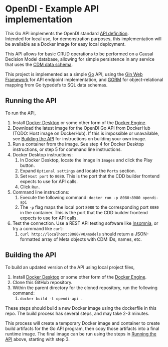 # OpenDI - Example API implementation

This Go API implements the OpenDI standard [API definition](https://opendi.org/api-specification/next/api).  
Intended for local use, for demonstration purposes, this implementation will be available as a Docker image for easy local deployment.

This API allows for basic CRUD operations to be performed on a Causal Decision Model database, allowing for simple persistence in any service that uses the [CDM data schema](https://opendi.org/api-specification/next/schemas/cdm-full-schema).

This project is implemented as a simple [Go](https://go.dev/) API, using the [Gin Web Framework](https://gin-gonic.com/docs/introduction/) for API endpoint implementation, and [GORM](https://gorm.io/) for object-relational mapping from Go typedefs to SQL data schemas.

## Running the API

To run the API,
1. Install [Docker Desktop](https://www.docker.com/products/docker-desktop/) or some other form of the [Docker Engine](https://docs.docker.com/engine/install/).
2. Download the latest image for the OpenDI Go API from DockerHub (TODO: Host image on DockerHub). If this is impossible or unavailable, see [Building the API](#building-the-api) for instructions on building your own image.
3. Run a container from the image. See step 4 for Docker Desktop instructions, or step 5 for command line instructions.
4. Docker Desktop instructions:
    1. In Docker Desktop, locate the image in `Images` and click the Play button.
    2. Expand `Optional settings` and locate the `Ports` section.
    3. Set `Host port` to `8080`. This is the port that the CDD builder frontend expects to use for API calls.
    4. Click `Run`.
5. Command line instructions:
    1. Execute the following command: `docker run -p 8080:8080 opendi-api`
    2. The `-p` flag maps the local port `8080` to the corresponding port `8080` in the container. This is the port that the CDD builder frontend expects to use for API calls.
6. Test the connection. Use a REST API testing software like [Insomnia](https://insomnia.rest/), or try a command like `curl`:
    1. `curl http://localhost:8080/v0/models` should return a JSON-formatted array of Meta objects with CDM IDs, names, etc.


## Building the API

To build an updated version of the API using local project files,
1. Install [Docker Desktop](https://www.docker.com/products/docker-desktop/) or some other form of the [Docker Engine](https://docs.docker.com/engine/install/).
2. Clone this GitHub repository.
3. Within the parent directory for the cloned repository, run the following command:
    1. `docker build -t opendi-api .`

These steps should build a new Docker image using the dockerfile in this repo. The build process has several steps, and may take 2-3 minutes.

This process will create a temporary Docker image and container to create build artifacts for the Go API program, then copy those artifacts into a final runtime image. The final image can be run using the steps in [Running the API](#running-the-api) above, starting with step 3.